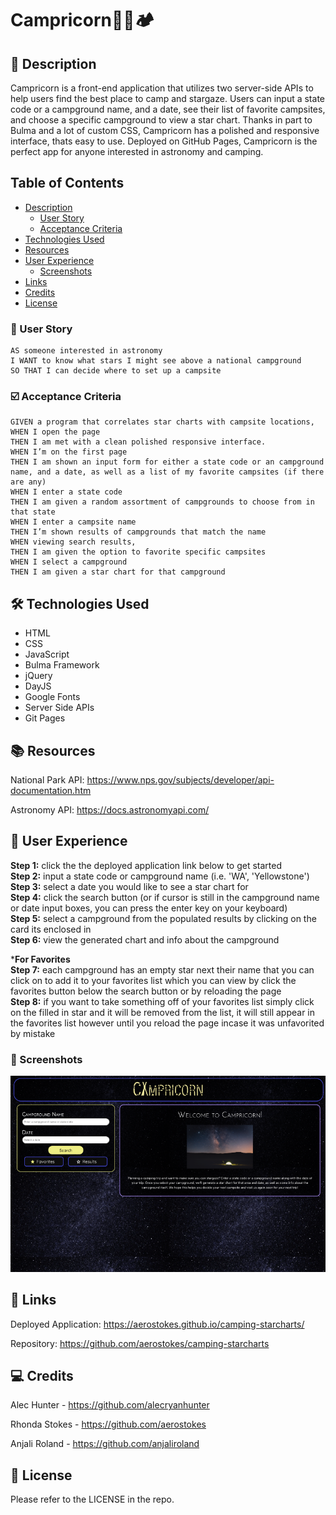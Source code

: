 # Campricorn🐐🔥🏕️

## 📝 Description

Campricorn is a front-end application that utilizes two server-side APIs to help users find the best place to camp and stargaze. Users can input a state code or a campground name, and a date, see their list of favorite campsites, and choose a specific campground to view a star chart. Thanks in part to Bulma and a lot of custom CSS, Campricorn has a polished and responsive interface, thats easy to use. Deployed on GitHub Pages, Campricorn is the perfect app for anyone interested in astronomy and camping.


## Table of Contents

- [Description](#📝-description)
    - [User Story](#👤-user-story)
    - [Acceptance Criteria](#☑️-acceptance-criteria)
- [Technologies Used](#🛠️-technologies-used)
- [Resources](#📚-resources)
- [User Experience](#-🤳-user-experience)
    - [Screenshots](#📸-screenshots)
- [Links](#🔗-links)
- [Credits](#💻-credits)
- [License](#📃-license)


### 👤 User Story
```
AS someone interested in astronomy
I WANT to know what stars I might see above a national campground
SO THAT I can decide where to set up a campsite 
```


### ☑️ Acceptance Criteria
```
GIVEN a program that correlates star charts with campsite locations,
WHEN I open the page 
THEN I am met with a clean polished responsive interface.
WHEN I’m on the first page 
THEN I am shown an input form for either a state code or an campground name, and a date, as well as a list of my favorite campsites (if there are any)
WHEN I enter a state code
THEN I am given a random assortment of campgrounds to choose from in that state
WHEN I enter a campsite name
THEN I’m shown results of campgrounds that match the name
WHEN viewing search results,
THEN I am given the option to favorite specific campsites	
WHEN I select a campground
THEN I am given a star chart for that campground
```


## 🛠️ Technologies Used

<ul>
<li> HTML
<li> CSS
<li> JavaScript
<li> Bulma Framework
<li> jQuery
<li> DayJS
<li> Google Fonts
<li> Server Side APIs
<li> Git Pages
</ul>

## 📚 Resources

National Park API: https://www.nps.gov/subjects/developer/api-documentation.htm

Astronomy API: https://docs.astronomyapi.com/


## 🤳 User Experience
**Step 1:** click the the deployed application link below to get started  
**Step 2:** input a state code or campground name (i.e. 'WA', 'Yellowstone')  
**Step 3:** select a date you would like to see a star chart for  
**Step 4:** click the search button (or if cursor is still in the campground name or date input boxes, you can press the enter key on your keyboard)  
**Step 5:** select a campground from the populated results by clicking on the card its enclosed in  
**Step 6:** view the generated chart and info about the campground

***For Favorites**  
**Step 7:** each campground has an empty star next their name that you can click on to add it to your favorites list which you can view by click the favorites button below the search button or by reloading the page  
**Step 8:** if you want to take something off of your favorites list simply click on the filled in star and it will be removed from the list, it will still appear in the favorites list however until you reload the page incase it was unfavorited by mistake

### 📸 Screenshots

![desktop welcome page](./assets/images/welcomePge.png)

## 🔗 Links

Deployed Application: https://aerostokes.github.io/camping-starcharts/

Repository: https://github.com/aerostokes/camping-starcharts

## 💻 Credits 

Alec Hunter - https://github.com/alecryanhunter

Rhonda Stokes - https://github.com/aerostokes

Anjali Roland - https://github.com/anjaliroland

## 📃 License

Please refer to the LICENSE in the repo.
